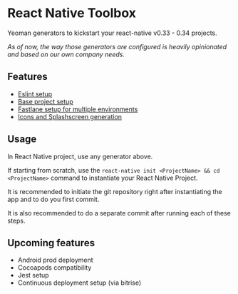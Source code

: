 # React Native Toolbox

Yeoman generators to kickstart your react-native v0.33 - 0.34 projects.

*As of now, the way those generators are configured is heavily opinionated and based on our own company needs.*

## Features
- [Eslint setup](generators/eslint/README.md)
- [Base project setup](generators/base/README.md)
- [Fastlane setup for multiple environments](generators/fastlane/README.md)
- [Icons and Splashscreen generation](generators/assets/README.md)

## Usage

In React Native project, use any generator above.

If starting from scratch, use the `react-native init <ProjectName> && cd <ProjectName>` command to instantiate your React Native Project.


It is recommended to initiate the git repository right after instantiating the app and to do you first commit.

It is also recommended to do a separate commit after running each of these steps.

## Upcoming features
- Android prod deployment
- Cocoapods compatibility
- Jest setup
- Continuous deployment setup (via bitrise)
